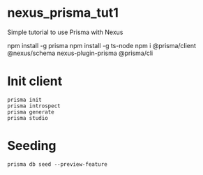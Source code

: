 # nexus_prisma_tut1
Simple tutorial to use Prisma with Nexus

npm install -g prisma
npm install -g ts-node
npm i @prisma/client @nexus/schema nexus-plugin-prisma @prisma/cli

# Init client
```
prisma init
prisma introspect
prisma generate
prisma studio
```
# Seeding
```
prisma db seed --preview-feature
```